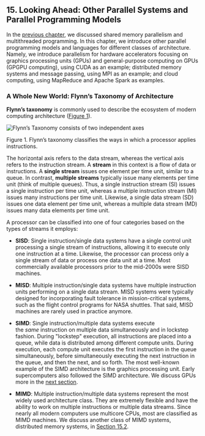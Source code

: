 ## 15. Looking Ahead: Other Parallel Systems and Parallel Programming Models

In the [previous chapter](https://diveintosystems.org/book/C14-SharedMemory/index.html#_leveraging_shared_memory_in_the_multicore_era), we discussed shared memory parallelism and multithreaded programming. In this chapter, we introduce other parallel programming models and languages for different classes of architecture. Namely, we introduce parallelism for hardware accelerators focusing on graphics processing units (GPUs) and general-purpose computing on GPUs (GPGPU computing), using CUDA as an example; distributed memory systems and message passing, using MPI as an example; and cloud computing, using MapReduce and Apache Spark as examples.

### A Whole New World: Flynn’s Taxonomy of Architecture

**Flynn’s taxonomy** is commonly used to describe the ecosystem of modern computing architecture ([Figure 1](https://diveintosystems.org/book/C15-Parallel/index.html#Flynn)).

![Flynn’s Taxonomy consists of two independent axes](https://diveintosystems.org/book/C15-Parallel/_images/flynn.png)

Figure 1. Flynn’s taxonomy classifies the ways in which a processor applies instructions.

The horizontal axis refers to the data stream, whereas the vertical axis refers to the instruction stream. A **stream** in this context is a flow of data or instructions. A **single stream** issues one element per time unit, similar to a queue. In contrast, **multiple streams** typically issue many elements per time unit (think of multiple queues). Thus, a single instruction stream (SI) issues a single instruction per time unit, whereas a multiple instruction stream (MI) issues many instructions per time unit. Likewise, a single data stream (SD) issues one data element per time unit, whereas a multiple data stream (MD) issues many data elements per time unit.

A processor can be classified into one of four categories based on the types of streams it employs:

- **SISD**: Single instruction/single data systems have a single control unit processing a single stream of instructions, allowing it to execute only one instruction at a time. Likewise, the processor can process only a single stream of data or process one data unit at a time. Most commercially available processors prior to the mid-2000s were SISD machines.
    
- **MISD**: Multiple instruction/single data systems have multiple instruction units performing on a single data stream. MISD systems were typically designed for incorporating fault tolerance in mission-critical systems, such as the flight control programs for NASA shuttles. That said, MISD machines are rarely used in practice anymore.
    
- **SIMD**: Single instruction/multiple data systems execute the _same_ instruction on multiple data simultaneously and in lockstep fashion. During "lockstep" execution, all instructions are placed into a queue, while data is distributed among different compute units. During execution, each compute unit executes the first instruction in the queue simultaneously, before simultaneously executing the next instruction in the queue, and then the next, and so forth. The most well-known example of the SIMD architecture is the graphics processing unit. Early supercomputers also followed the SIMD architecture. We discuss GPUs more in the [next section](https://diveintosystems.org/book/C15-Parallel/gpu.html#_GPUs).
    
- **MIMD**: Multiple instruction/multiple data systems represent the most widely used architecture class. They are extremely flexible and have the ability to work on multiple instructions or multiple data streams. Since nearly all modern computers use multicore CPUs, most are classified as MIMD machines. We discuss another class of MIMD systems, distributed memory systems, in [Section 15.2](https://diveintosystems.org/book/C15-Parallel/distrmem.html#_distributed_memory_systems_message_passing_and_mpi).